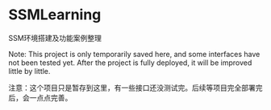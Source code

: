 # SSMLearning
SSM环境搭建及功能案例整理

Note: This project is only temporarily saved here, and some interfaces have not been tested yet. After the project is fully deployed, it will be improved little by little.

注意：这个项目只是暂存到这里，有一些接口还没测试完。后续等项目完全部署完后，会一点点完善。
